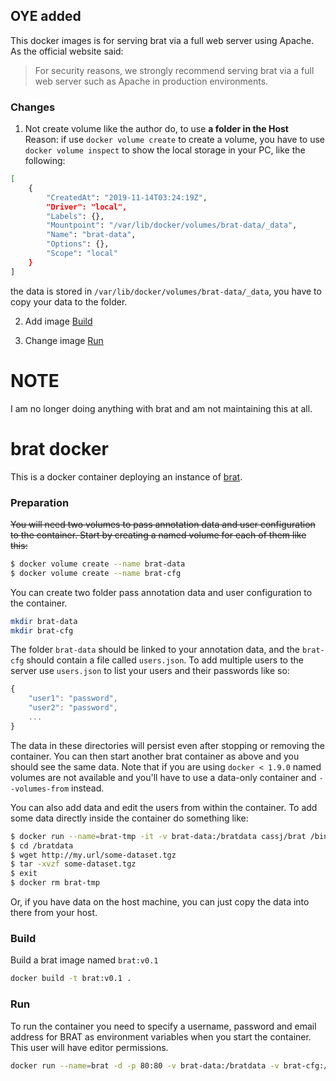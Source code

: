 ## OYE added
This docker images is for serving brat via a full web server using Apache.
As the official website said:  
> For security reasons, we strongly recommend serving brat via a full web server 
such as Apache in production environments.

### Changes
1. Not create volume like the author do, to use **a folder in the Host**  
Reason: if use `docker volume create` to create a volume, you have to use 
`docker volume inspect` to show the local storage in your PC, like the following:  
```bash
[
    {
        "CreatedAt": "2019-11-14T03:24:19Z",
        "Driver": "local",
        "Labels": {},
        "Mountpoint": "/var/lib/docker/volumes/brat-data/_data",
        "Name": "brat-data",
        "Options": {},
        "Scope": "local"
    }
]
```
the data is stored in `/var/lib/docker/volumes/brat-data/_data`, you have to copy 
your data to the folder.

2. Add image [Build](https://github.com/OYE93/brat-docker#build)

3. Change image [Run](https://github.com/OYE93/brat-docker#run)

# NOTE
I am no longer doing anything with brat and am not maintaining this at all. 

# brat docker
This is a docker container deploying an instance of [brat](http://brat.nlplab.org/).


### Preparation
~~You will need two volumes to pass annotation data and user configuration to the container. 
Start by creating a named volume for each of them like this:~~
```bash
$ docker volume create --name brat-data
$ docker volume create --name brat-cfg
```

You can create two folder pass annotation data and user configuration to the container.
```bash
mkdir brat-data
mkdir brat-cfg
```


The folder `brat-data` should be linked to your annotation data, and the `brat-cfg` should contain a file called `users.json`.
To add multiple users to the server use `users.json` to list your users and their passwords like so:

```javascript
{
    "user1": "password",
    "user2": "password",
    ...
}
```

The data in these directories will persist even after stopping or removing the container.
You can then start another brat container as above and you should see the same data. 
Note that if you are using `docker < 1.9.0` named volumes are not available and 
you'll have to use a data-only container and `--volumes-from` instead.

You can also add data and edit the users from within the container. To add some data directly inside the container do something like:
``` bash
$ docker run --name=brat-tmp -it -v brat-data:/bratdata cassj/brat /bin/bash
$ cd /bratdata
$ wget http://my.url/some-dataset.tgz
$ tar -xvzf some-dataset.tgz
$ exit  
$ docker rm brat-tmp
```

Or, if you have data on the host machine, you can just copy the data into there from your host.

### Build
Build a brat image named `brat:v0.1`
```bash
docker build -t brat:v0.1 .
```

### Run
To run the container you need to specify a username, password and email address for BRAT as environment variables when you start the container. This user will have editor permissions.
```bash
docker run --name=brat -d -p 80:80 -v brat-data:/bratdata -v brat-cfg:/bratcfg -e BRAT_USERNAME=brat -e BRAT_PASSWORD=brat -e BRAT_EMAIL=brat@example.com brat:v0.1
```
